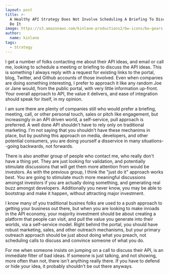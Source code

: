 ```yaml
---
layout: post
title: >-
  A Healthy API Strategy Does Not Involve Scheduling A Briefing To Discuss--Just
  Do It
image: https://s3.amazonaws.com/kinlane-productions2/bw-icons/bw-gears.png
author:
  name: kinlane
tags:
  - Strategy
---
```

I get a number of folks contacting me about their API ideas, and email or call me, looking to schedule a meeting or briefing to discuss the API ideas. This is something I always reply with a request for existing links to the portal, blog, Twitter, and Github accounts of those involved. Even when companies are doing something interesting, I prefer to approach it like any random Joe or Jane would, from the public portal, with very little information up-front. Your overall approach to API, the value it delivers, and ease of integration should speak for itself, in my opinion.

I am sure there are plenty of companies still who would prefer a briefing, meeting, call, or other personal touch, sales or pitch like engagement, but increasingly in an API driven world, a self-service, pull approach is preferred. A well done API shouldn't have to rely only on traditional marketing. I'm not saying that you shouldn't have these mechanims in place, but by pushing this approach on media, developers, and other potential consumers, you are doing yourself a disservice in many situations--going backwards, not forwards.

There is also another group of people who contact me, who really don't have a thing yet. They are just looking for validation, and potentially stimulate discussions that will get them more attention from would be investors. As with the previous group, I think the "just do it" approach works best. You are going to stimulate much more meaningful discussions amongst investors if you are actually doing something, and generating real buzz amongst developers. Additionally you never know, you may be able to bootstrap and make it happen, without attracting major investment.

I know many of you traditional busines folks are used to a push approach to getting your business out there, but when you are looking to make inroads in the API economy, your majority investment should be about creating a platform that people can visit, and pull the value you generate into their worlds, via a self-service model. Right behind the portal, you should have robust marketing, sales, and other outreach mechanisms, but your primary outreach approach should be just about doing what you preach, not scheduling calls to discuss and convince someone of what you do.

For me when someone insists on jumping on a call to discuss their API, is an immediate filter of bad ideas. If someone is just talking, and not showing, more often than not, there isn't anything really there. If you have to defend or hide your idea, it probably shouldn't be out there anyways.